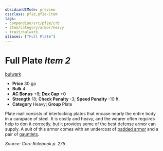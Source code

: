 ```yaml
---
obsidianUIMode: preview
cssclass: pf2e,pf2e-item
tags:
- compendium/src/pf2e/crb
- item/category/armor/heavy
- trait/bulwark
aliases: ["Full Plate"]
---
```

# Full Plate *Item 2*  
[bulwark](/rules/traits/bulwark.md)  

- **Price** 30 gp
- **Bulk** 4
- **AC Bonus** +6; **Dex Cap** +0
- **Strength** 18; **Check Penalty** -3; **Speed Penalty** -10 ft.
- **Category** Heavy; **Group** Plate 

Plate mail consists of interlocking plates that encase nearly the entire body in a carapace of steel. It is costly and heavy, and the wearer often requires help to don it correctly, but it provides some of the best defense armor can supply. A suit of this armor comes with an undercoat of [padded armor](/compendium/equipment/items/padded-armor.md) and a pair of [gauntlets](/compendium/equipment/items/gauntlet.md).

*Source: Core Rulebook p. 275*